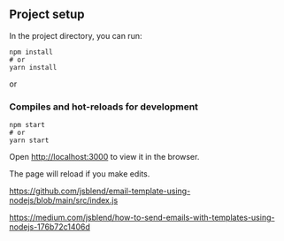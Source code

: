 ## Project setup

In the project directory, you can run:

```
npm install
# or
yarn install
```

or

### Compiles and hot-reloads for development

```
npm start
# or
yarn start
```

Open [http://localhost:3000](http://localhost:3000) to view it in the browser.

The page will reload if you make edits.


https://github.com/jsblend/email-template-using-nodejs/blob/main/src/index.js

https://medium.com/jsblend/how-to-send-emails-with-templates-using-nodejs-176b72c1406d
